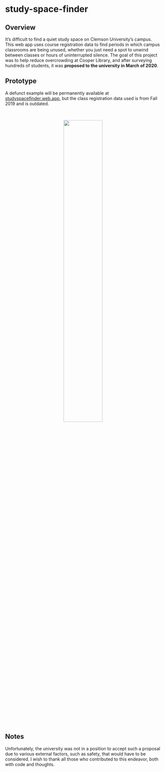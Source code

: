 # study-space-finder

## Overview
It’s difficult to find a quiet study space on Clemson University’s campus. This web app uses course registration data to find periods in which campus classrooms are being unused, whether you just need a spot to unwind between classes or hours of uninterrupted silence. The goal of this project was to help reduce overcrowding at Cooper Library, and after surveying hundreds of students, it was **proposed to the university in March of 2020**.  

## Prototype
A defunct example will be permanently available at [studyspacefinder.web.app](https://studyspacefinder.web.app/), but the class registration data used is from Fall 2019 and is outdated.

<br>
<p align="center">
<img width="50%" src="/github/studyspacefinder_demo.gif"></img>
</p>

## Notes
Unfortunately, the university was not in a position to accept such a proposal due to various external factors, such as safety, that would have to be considered. I wish to thank all those who contributed to this endeavor, both with code and thoughts.

